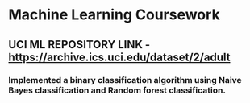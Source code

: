 # Machine Learning Coursework

## UCI ML REPOSITORY LINK - https://archive.ics.uci.edu/dataset/2/adult

### Implemented a binary classification algorithm using Naive Bayes classification and Random forest classification.